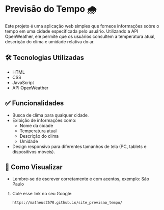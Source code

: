 # Previsão do Tempo 🌧
Este projeto é uma aplicação web simples que fornece informações sobre o tempo em uma cidade especificada pelo usuário. Utilizando a API OpenWeather, ele permite que os usuários consultem a temperatura atual, descrição do clima e umidade relativa do ar.

## 🛠️ Tecnologias Utilizadas 
- HTML
- CSS
- JavaScript
- API OpenWeather

## ✅ Funcionalidades
- Busca de clima para qualquer cidade.
- Exibição de informações como:
  - Nome da cidade
  - Temperatura atual
  - Descrição do clima
  - Umidade
- Design responsivo para diferentes tamanhos de tela (PC, tablets e dispositivos móveis).

## 📌 Como Visualizar 
- Lembre-se de escrever corretamente e com acentos, exemplo: São Paulo
1. Cole esse link no seu Google:
   ```bash
   https://matheus2570.github.io/site_previsao_tempo/
